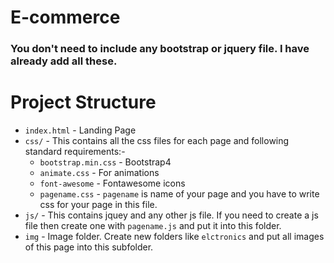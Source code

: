 # E-commerce 

### You don't need to include any bootstrap or jquery file. I have already add all these.

# Project Structure
* `index.html` - Landing Page
* `css/` - This contains all the css files for each page and following standard requirements:-
	* `bootstrap.min.css` - Bootstrap4 
	* `animate.css` - For animations
	* `font-awesome` - Fontawesome icons
	* `pagename.css` - `pagename` is name of your page and you have to write css for your page in this file.
* `js/` - This contains jquey and any other js file. If you need to create a js file then create one with `pagename.js` and put it into this folder.
* `img` - Image folder. Create new folders like `elctronics` and put all images of this page into this subfolder.

